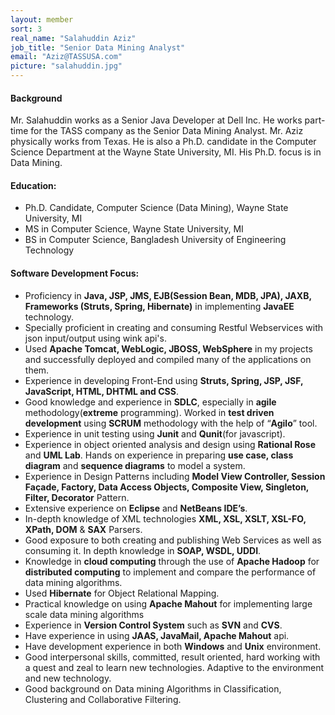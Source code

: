 ```yaml
---
layout: member
sort: 3
real_name: "Salahuddin Aziz"
job_title: "Senior Data Mining Analyst"
email: "Aziz@TASSUSA.com"
picture: "salahuddin.jpg"
---
```

#### Background
Mr. Salahuddin works as a Senior Java Developer at Dell Inc. He works part-time for the TASS company as the Senior Data Mining Analyst. Mr. Aziz physically works from Texas. He is also a Ph.D. candidate in the Computer Science Department at the Wayne State University, MI. His Ph.D. focus is in Data Mining.

#### Education:
- Ph.D. Candidate, Computer Science (Data Mining), Wayne State University, MI
- MS in Computer Science, Wayne State University, MI
- BS in Computer Science, Bangladesh University of Engineering Technology

#### Software Development Focus:
- Proficiency in **Java, JSP, JMS, EJB(Session Bean, MDB, JPA), JAXB, Frameworks (Struts, Spring, Hibernate)** in implementing **JavaEE** technology.
- Specially proficient in creating and consuming Restful Webservices with json input/output using wink api's.
- Used **Apache Tomcat, WebLogic, JBOSS, WebSphere** in my projects and successfully deployed and compiled many of the applications on them.
- Experience in developing Front-End using **Struts, Spring, JSP, JSF, JavaScript, HTML, DHTML and CSS**.
- Good knowledge and experience in **SDLC**, especially in **agile** methodology(**extreme** programming). Worked in **test driven development** using **SCRUM** methodology with the help of “**Agilo**” tool.
- Experience in unit testing using **Junit** and **Qunit**(for javascript).
- Experience in object oriented analysis and design using **Rational Rose** and **UML Lab**. Hands on experience in preparing **use case, class diagram** and **sequence diagrams** to model a system.
- Experience in Design Patterns including **Model View Controller, Session Façade, Factory, Data Access Objects, Composite View, Singleton, Filter, Decorator** Pattern.
- Extensive experience on **Eclipse** and **NetBeans IDE’s**.
- In-depth knowledge of XML technologies **XML, XSL, XSLT, XSL-FO, XPath, DOM** & **SAX** Parsers.
- Good exposure to both creating and publishing Web Services as well as consuming it. In depth knowledge in **SOAP, WSDL, UDDI**.
- Knowledge in **cloud computing** through the use of **Apache Hadoop** for **distributed computing** to implement and compare the performance of data mining algorithms.
- Used **Hibernate** for Object Relational Mapping.
- Practical knowledge on using **Apache Mahout** for implementing large scale data mining algorithms
- Experience in **Version Control System** such as **SVN** and **CVS**. 
- Have experience in using **JAAS, JavaMail, Apache Mahout** api.
- Have development experience in both **Windows** and **Unix** environment.
- Good interpersonal skills, committed, result oriented, hard working with a quest and zeal to learn new technologies. Adaptive to the environment and new technology.
- Good background on Data mining Algorithms in Classification, Clustering and Collaborative Filtering.